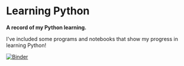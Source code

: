 # Learning Python

**A record of my Python learning.**

I've included some programs and notebooks that show my progress in learning Python!



[![Binder](https://mybinder.org/badge_logo.svg)](https://mybinder.org/v2/gh/beamacs/Learning-Python/HEAD?labpath=tree%2Fmain%2Fnotebook)

